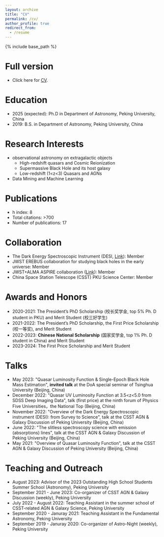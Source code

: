 ```yaml
---
layout: archive
title: "CV"
permalink: /cv/
author_profile: true
redirect_from:
  - /resume
---
```


{% include base_path %}

Full version 
=====
* Click here for [CV]((../assets/Curriculum_Vitae.pdf)). 

Education
======
* 2025 (expected): Ph.D in Department of Astronomy, Peking University, China
* 2019: B.S. in Department of Astronomy, Peking University, China

  
Research Interests
======
* observational astronomy on extragalactic objects
  * High-redshift quasars and Cosmic Reionization
  * Supermassive Black Hole and its host galaxy
  * Low-redshift (1<z<3) Quasars and AGNs
* Data Mining and Machine Learning

Publications 
======
 * h index: 8
 * Total citations: >700
 * Number of publications: 17
  
Collaboration
======
* The Dark Energy Spectroscopic Instrument (DESI, [Link](https://www.desi.lbl.gov/)): Member
* JWST EREBUS collaboration for studying black holes in the early universe: Member
* JWST+ALMA ASPIRE collaboration ([Link](https://aspire-quasar.github.io/)): Member
* China Space Station Telescope (CSST) PKU Science Center: Member

Awards and Honors
======
* 2020-2021: The President’s PhD Scholarship (校长奖学金, top 5% Ph. D student in PKU) and Merit Student (校三好学生)
* 2021-2022: The President’s PhD Scholarship, the First Price Scholarship (校一等奖), and Merit Student
* 2022-2023: **Chinese National Scholarship** (国家奖学金, top 1% Ph. D student in China) and Merit Student
* 2023-2024: The First Price Scholarship and Merit Student 

Talks
======
* May 2023: "Quasar Luminosity Function & Single-Epoch Black Hole Mass Estimation", **invited talk** at the DoA special seminar of Tsinghua University (Beijing, China)
* December 2022: "Quasar UV Luminosity Function at 3.5<z<5.0 from SDSS Deep Imaging Data", talk (first price) at the ninth forum of Physics Five Universities，the National Top  (Beijing, China)
* November 2022: "Overview of the Dark Energy Spectroscopic instrument (DESI): from Survey to Science", talk at the CSST AGN & Galaxy Discussion of Peking University (Beijing, China)
* June 2022: "The slitless spectroscopy science with emission (absorptions) lines", talk at the CSST AGN & Galaxy Discussion of Peking University (Beijing, China)
* May 2021: "Overview of Quasar Luminosity Function", talk at the CSST AGN & Galaxy Discussion of Peking University (Beijing, China)
 
Teaching and Outreach
======
* August 2023: Advisor of the 2023 Outstanding High School Students Summer School (Astronomy), Peking University
* September 2021 - June 2023: Co-organizer of CSST AGN & Galaxy Discussion (weekly), Peking University
* July 2022 - August 2022: Teaching Assistant in the summer school of CSST-related AGN & Galaxy Science, Peking University
* September 2020 - Januray 2021: Teaching Assistant in the Fundamental Astronomy, Peking University
* September 2019 - Januray 2020: Co-organizer of Astro-Night (weekly), Peking University
